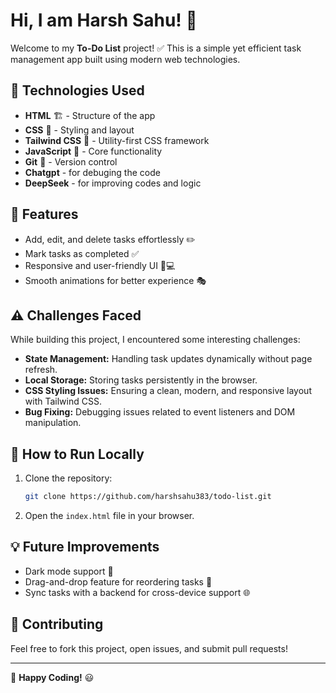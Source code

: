 # Hi, I am Harsh Sahu! 👋

Welcome to my **To-Do List** project! ✅ This is a simple yet efficient task management app built using modern web technologies.

## 🚀 Technologies Used

- **HTML** 🏗️ - Structure of the app
- **CSS** 🎨 - Styling and layout
- **Tailwind CSS** 💨 - Utility-first CSS framework
- **JavaScript** 🚀 - Core functionality
- **Git** 🔄 - Version control
- **Chatgpt** - for debuging the code
- **DeepSeek** - for improving codes and logic

## 📌 Features

- Add, edit, and delete tasks effortlessly ✏️
- Mark tasks as completed ✅
- Responsive and user-friendly UI 📱💻
- Smooth animations for better experience 🎭

## ⚠️ Challenges Faced

While building this project, I encountered some interesting challenges:

- **State Management:** Handling task updates dynamically without page refresh.
- **Local Storage:** Storing tasks persistently in the browser.
- **CSS Styling Issues:** Ensuring a clean, modern, and responsive layout with Tailwind CSS.
- **Bug Fixing:** Debugging issues related to event listeners and DOM manipulation.

## 📜 How to Run Locally

1. Clone the repository:  
   ```bash
   git clone https://github.com/harshsahu383/todo-list.git
   ```
2. Open the `index.html` file in your browser.

## 💡 Future Improvements

- Dark mode support 🌙
- Drag-and-drop feature for reordering tasks 🔄
- Sync tasks with a backend for cross-device support 🌐

## 🤝 Contributing

Feel free to fork this project, open issues, and submit pull requests!

---

🚀 **Happy Coding!** 😃